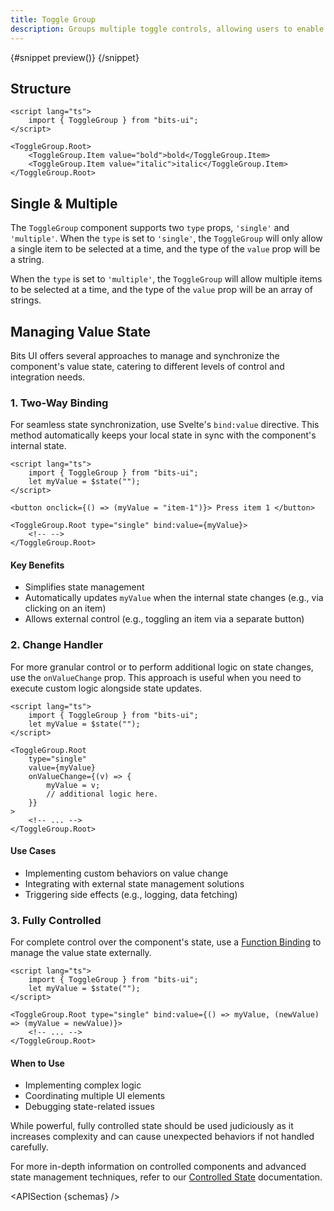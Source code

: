 ```yaml
---
title: Toggle Group
description: Groups multiple toggle controls, allowing users to enable one or multiple options.
---
```


<script>
	import { APISection, ComponentPreviewV2, ToggleGroupDemo, Callout } from '$lib/components/index.js'
	let { schemas } = $props()
</script>

<ComponentPreviewV2 name="toggle-group-demo" comp="ToggleGroup">

{#snippet preview()}
<ToggleGroupDemo />
{/snippet}

</ComponentPreviewV2>

## Structure

```svelte
<script lang="ts">
	import { ToggleGroup } from "bits-ui";
</script>

<ToggleGroup.Root>
	<ToggleGroup.Item value="bold">bold</ToggleGroup.Item>
	<ToggleGroup.Item value="italic">italic</ToggleGroup.Item>
</ToggleGroup.Root>
```

## Single & Multiple

The `ToggleGroup` component supports two `type` props, `'single'` and `'multiple'`. When the `type` is set to `'single'`, the `ToggleGroup` will only allow a single item to be selected at a time, and the type of the `value` prop will be a string.

When the `type` is set to `'multiple'`, the `ToggleGroup` will allow multiple items to be selected at a time, and the type of the `value` prop will be an array of strings.

## Managing Value State

Bits UI offers several approaches to manage and synchronize the component's value state, catering to different levels of control and integration needs.

### 1. Two-Way Binding

For seamless state synchronization, use Svelte's `bind:value` directive. This method automatically keeps your local state in sync with the component's internal state.

```svelte
<script lang="ts">
	import { ToggleGroup } from "bits-ui";
	let myValue = $state("");
</script>

<button onclick={() => (myValue = "item-1")}> Press item 1 </button>

<ToggleGroup.Root type="single" bind:value={myValue}>
	<!-- -->
</ToggleGroup.Root>
```

#### Key Benefits

-   Simplifies state management
-   Automatically updates `myValue` when the internal state changes (e.g., via clicking on an item)
-   Allows external control (e.g., toggling an item via a separate button)

### 2. Change Handler

For more granular control or to perform additional logic on state changes, use the `onValueChange` prop. This approach is useful when you need to execute custom logic alongside state updates.

```svelte
<script lang="ts">
	import { ToggleGroup } from "bits-ui";
	let myValue = $state("");
</script>

<ToggleGroup.Root
	type="single"
	value={myValue}
	onValueChange={(v) => {
		myValue = v;
		// additional logic here.
	}}
>
	<!-- ... -->
</ToggleGroup.Root>
```

#### Use Cases

-   Implementing custom behaviors on value change
-   Integrating with external state management solutions
-   Triggering side effects (e.g., logging, data fetching)

### 3. Fully Controlled

For complete control over the component's state, use a [Function Binding](https://svelte.dev/docs/svelte/bind#Function-bindings) to manage the value state externally.

```svelte
<script lang="ts">
	import { ToggleGroup } from "bits-ui";
	let myValue = $state("");
</script>

<ToggleGroup.Root type="single" bind:value={() => myValue, (newValue) => (myValue = newValue)}>
	<!-- ... -->
</ToggleGroup.Root>
```

#### When to Use

-   Implementing complex logic
-   Coordinating multiple UI elements
-   Debugging state-related issues

<Callout>

While powerful, fully controlled state should be used judiciously as it increases complexity and can cause unexpected behaviors if not handled carefully.

For more in-depth information on controlled components and advanced state management techniques, refer to our [Controlled State](/docs/controlled-state) documentation.

</Callout>

<APISection {schemas} />
